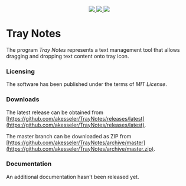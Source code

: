 <p align="center">
  <a href="https://github.com/akesseler/TrayNotes/blob/master/LICENSE.md" alt="license">
    <img src="https://img.shields.io/github/license/akesseler/TrayNotes.svg" />
  </a>
  <a href="https://github.com/akesseler/TrayNotes/releases/latest" alt="latest">
    <img src="https://img.shields.io/github/release/akesseler/TrayNotes.svg" />
  </a>
  <a href="https://github.com/akesseler/TrayNotes/archive/master.zip" alt="master">
    <img src="https://img.shields.io/github/languages/code-size/akesseler/TrayNotes.svg" />
  </a>
</p>

# Tray Notes

The program _Tray Notes_ represents a text management tool that allows dragging and 
dropping text content onto tray icon.

### Licensing

The software has been published under the terms of _MIT License_.

### Downloads

The latest release can be obtained from [https://github.com/akesseler/TrayNotes/releases/latest](https://github.com/akesseler/TrayNotes/releases/latest).

The master branch can be downloaded as ZIP from [https://github.com/akesseler/TrayNotes/archive/master](https://github.com/akesseler/TrayNotes/archive/master.zip).

### Documentation

An additional documentation hasn't been released yet.
